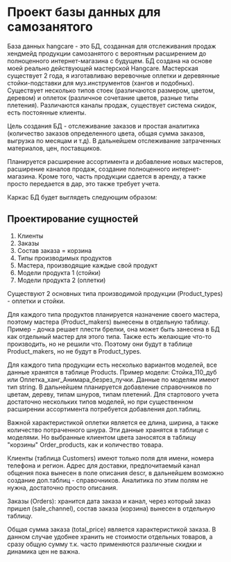 # Проект базы данных для самозанятого

База данных hangcare - это БД, созданная для отслеживания продаж хендмейд продукции самозанятого с вероятным расширением до полноценного интернет-магазина с будущем.  БД создана на основе моей реально действующей мастерской Hangcare. 
Мастерская существует 2 года, я изготавливаю веревочные оплетки и деревянные стойки-подставки для муз.инструментов (хангов и подобных). Существует несколько типов стоек (различаются размером, цветом, деревом) и оплеток (различное сочетание цветов, разные типы плетения). Различаются каналы продаж, существует система скидок, есть постоянные клиенты. 

Цель создания БД - отслеживание заказов и простая аналитика (количество заказов определенного цвета, общая сумма заказов, выгрузка по месяцам и т.д). В дальнейшем отслеживание затраченных материалов, цен, поставщиков. 

Планируется расширение ассортимента и добавление новых мастеров, расширение каналов продаж, создание полноценного интернет-магазина.   Кроме того, часть продукции сдается в аренду, а также просто передается в дар, это также требует учета. 

Каркас БД будет выглядеть следующим образом:

## Проектирование сущностей
1. Клиенты 
2. Заказы
3. Состав заказа = корзина
4. Типы производимых продуктов
5. Мастера, производящие каждые свой продукт
6. Модели продукта 1 (стойки)
7. Модели продукта 2 (оплетки)

Существуют 2 основных типа производимой продукции (Product_types) - оплетки и стойки.  

 Для каждого типа продуктов планируется назначение своего мастера, поэтому мастера (Product_makers) вынесены в отдельную таблицу.  Пример - дочка решает плести брелки, она может быть занесена в БД как отдельный мастер для этого типа. Также есть желающие что-то производить, но не решили что. Поэтому они будут в таблице Product_makers, но не будут в Product_types. 

Для каждого типа продукции есть несколько вариантов моделей, все данные хранятся в таблице Products.  Пример модели: Стойка_110_дуб или Оплетка_ханг_Анимара_безрез_пучки.  Данные по моделям имеют тип string. В дальнейшем планируется добавление справочников по цветам, дереву, типам шнуров, типам плетений. Для стартового учета достаточно нескольких типов моделей, но при существенном расширении ассортимента потребуется добавления доп.таблиц.  

Важной характеристикой оплетки является ее длина, ширина, а также количество потраченного шнура. Эти данные хранятся в таблице с моделями.  Но выбранные клиентом цвета заносятся в таблицу "корзины" Order_products, как и количество товара. 

Клиенты (таблица Customers) имеют только поля для имени, номера телефона и регион. Адрес для доставки, предпочитаемый канал общения пока вынесен в поле описания descr, в дальнейшем возможно создание доп.таблиц - справочников. Аналитика по этим полям не нужна, достаточно просто описания. 

Заказы (Orders):  хранится дата заказа и канал, через который заказ пришел (sale_channel), состав заказа (корзина) вынесен в отдельную таблицу.  

Общая сумма заказа (total_price) является характеристикой заказа. В данном случае удобнее хранить не стоимости отдельных товаров, а сразу общую сумму т.к. часто применяются различные скидки и динамика цен не важна. 
